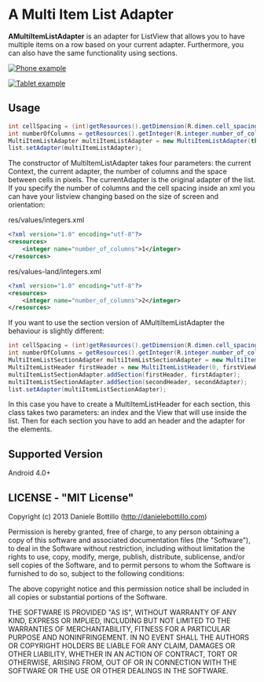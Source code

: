 A Multi Item List Adapter
===========

__AMultiItemListAdapter__ is an adapter for ListView that allows you to have multiple items on a row based on your current adapter. Furthermore, you can also have the same functionality using sections.

[![Phone example](http://danielebottillo.com/github/multilistitem_phone.jpg)](http://danielebottillo.com/github/multilistitem_phone.jpg)

[![Tablet example](http://danielebottillo.com/github/multilistitem_tablet.jpg)](http://danielebottillo.com/github/multilistitem_tablet.jpg)


## Usage

```java
int cellSpacing = (int)getResources().getDimension(R.dimen.cell_spacing);
int numberOfColumns = getResources().getInteger(R.integer.number_of_columns);
MultiItemListAdapter multiItemListAdapter = new MultiItemListAdapter(this, currentAdapter, numberOfColumns, cellSpacing);
list.setAdapter(multiItemListAdapter);
```


The constructor of MultiItemListAdapter takes four parameters: the current Context, the current adapter, the number of columns and the space between cells in pixels. The currentAdapter is the original adapter of the list. If you specify the number of columns and the cell spacing inside an xml you can have your listview changing based on the size of screen and orientation:

res/values/integers.xml

```xml
<?xml version="1.0" encoding="utf-8"?>
<resources>
    <integer name="number_of_columns">1</integer>
</resources>
```

res/values-land/integers.xml

```xml
<?xml version="1.0" encoding="utf-8"?>
<resources>
    <integer name="number_of_columns">2</integer>
</resources>
```


If you want to use the section version of AMultiItemListAdapter the behaviour is slightly different:

```java
int cellSpacing = (int)getResources().getDimension(R.dimen.cell_spacing);
int numberOfColumns = getResources().getInteger(R.integer.number_of_columns);
MultiItemListSectionAdapter multiItemListSectionAdapter = new MultiItemListSectionAdapter(this, numberOfColumns, cellSpacing);
MultiItemListHeader firstHeader = new MultiItemListHeader(0, firstViewHeader);
multiItemListSectionAdapter.addSection(firstHeader, firstAdapter);
multiItemListSectionAdapter.addSection(secondHeader, secondAdapter);
list.setAdapter(multiItemListSectionAdapter);
```
In this case you have to create a MultiItemListHeader for each section, this class takes two parameters: an index and the View that will use inside the list. Then for each section you have to add an header and the adapter for the elements.

## Supported Version

Android 4.0+


## LICENSE - "MIT License"

Copyright (c) 2013 Daniele Bottillo (http://danielebottillo.com)

Permission is hereby granted, free of charge, to any person
obtaining a copy of this software and associated documentation
files (the "Software"), to deal in the Software without
restriction, including without limitation the rights to use,
copy, modify, merge, publish, distribute, sublicense, and/or sell
copies of the Software, and to permit persons to whom the
Software is furnished to do so, subject to the following
conditions:

The above copyright notice and this permission notice shall be
included in all copies or substantial portions of the Software.

THE SOFTWARE IS PROVIDED "AS IS", WITHOUT WARRANTY OF ANY KIND,
EXPRESS OR IMPLIED, INCLUDING BUT NOT LIMITED TO THE WARRANTIES
OF MERCHANTABILITY, FITNESS FOR A PARTICULAR PURPOSE AND
NONINFRINGEMENT. IN NO EVENT SHALL THE AUTHORS OR COPYRIGHT
HOLDERS BE LIABLE FOR ANY CLAIM, DAMAGES OR OTHER LIABILITY,
WHETHER IN AN ACTION OF CONTRACT, TORT OR OTHERWISE, ARISING
FROM, OUT OF OR IN CONNECTION WITH THE SOFTWARE OR THE USE OR
OTHER DEALINGS IN THE SOFTWARE.
